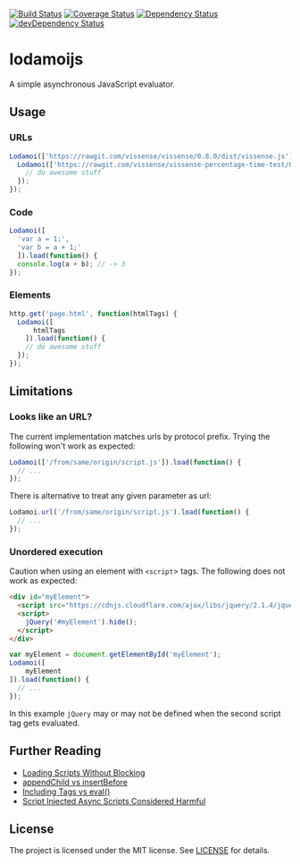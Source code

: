 [![Build Status](https://travis-ci.org/theborakompanioni/lodamoijs.svg?branch=master)](https://travis-ci.org/theborakompanioni/lodamoijs)
[![Coverage Status](https://img.shields.io/coveralls/theborakompanioni/lodamoijs.svg)](https://coveralls.io/r/theborakompanioni/lodamoijs?branch=master)
[![Dependency Status](http://img.shields.io/badge/dependencies-Vanilla_JS-brightgreen.svg)](http://vanilla-js.com/)
[![devDependency Status](https://david-dm.org/theborakompanioni/lodamoijs/dev-status.svg)](https://david-dm.org/theborakompanioni/lodamoijs#info=devDependencies)

lodamoijs
========
A simple asynchronous JavaScript evaluator.

Usage
------

### URLs
```javascript
Lodamoi(['https://rawgit.com/vissense/vissense/0.8.0/dist/vissense.js']).load(function() {
  Lodamoi(['https://rawgit.com/vissense/vissense-percentage-time-test/0.5.0/dist/vissense-percentage-time-test.js']).load(function() {
    // do awesome stuff
  });
});
```

### Code
```javascript
Lodamoi([
  'var a = 1;',
  'var b = a + 1;'
  ]).load(function() {
  console.log(a + b); // -> 3
});
```

### Elements
```javascript
http.get('page.html', function(htmlTags) {
  Lodamoi([
      htmlTags
    ]).load(function() {
    // do awesome stuff
  });
});
```


Limitations
------

### Looks like an URL?
The current implementation matches urls by protocol prefix.
Trying the following won't work as expected:

```javascript
Lodamoi(['/from/same/origin/script.js']).load(function() {
  // ...
});
```

There is alternative to treat any given parameter as url:
```javascript
Lodamoi.url('/from/same/origin/script.js').load(function() {
  // ...
});
```

### Unordered execution
Caution when using an element with `<script`> tags.
The following does not work as expected:
```html
<div id="myElement">
  <script src="https://cdnjs.cloudflare.com/ajax/libs/jquery/2.1.4/jquery.min.js"></script>
  <script>
    jQuery('#myElement').hide();
  </script>
</div>
```

```javascript
var myElement = document.getElementById('myElement');
Lodamoi([
    myElement
]).load(function() {
  // ...
});
```

In this example `jQuery` may or may not be defined when the second script tag gets evaluated.

Further Reading
------
- [Loading Scripts Without Blocking](http://www.stevesouders.com/blog/2009/04/27/loading-scripts-without-blocking/)
- [appendChild vs insertBefore](http://www.stevesouders.com/blog/2010/05/11/appendchild-vs-insertbefore/)
- [Including Tags vs eval()](http://stackoverflow.com/questions/8380204/is-there-a-performance-gain-in-including-script-tags-as-opposed-to-using-eval)
- [Script Injected Async Scripts Considered Harmful](https://www.igvita.com/2014/05/20/script-injected-async-scripts-considered-harmful/)

License
-------

The project is licensed under the MIT license. See
[LICENSE](https://github.com/theborakompanioni/lodamoijs/blob/master/LICENSE) for details.
